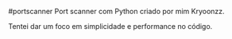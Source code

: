 #portscanner
Port scanner com Python criado por mim Kryoonzz.

Tentei dar um foco em simplicidade e performance no código.
